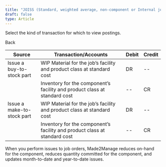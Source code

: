 ```yaml
---
title: "JOISS (Standard, weighted average, non-component or Internal job for stock)"
draft: false
type: Article
---
```


Select the kind of transaction for which to view postings. 

Back

| Source                     | Transaction/Accounts                                                      | Debit | Credit |
|----------------------------|---------------------------------------------------------------------------|-------|--------|
| Issue a buy-to-stock part  | WIP Material for the job’s facility and product class at standard cost    | DR    | --     |
|                            | Inventory for the component’s facility and product class at standard cost | --    | CR     |
| Issue a make-to-stock part | WIP Material for the job’s facility and product class at standard cost    | DR    | --     |
|                            | Inventory for the component’s facility and product class at standard cost | --    | CR     |

When you perform issues to job orders, Made2Manage reduces on-hand for the component, reduces quantity committed for the component, and updates month-to-date and year-to-date issues.